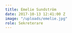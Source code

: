 ```yaml
---
title: Emelie Sundström
date: 2017-10-13 12:41:00 Z
image: "/uploads/emelie.jpg"
role: Sekreterare
---
```


